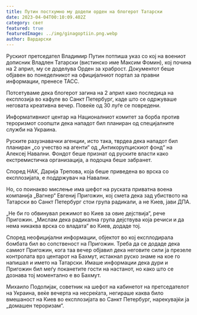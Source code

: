 ```yaml
---
title: Путин постхумно му додели орден на блогерот Татарски
date: 2023-04-04T00:10:09.402Z
category: свет
featured: true
featuredImage: ../img/ginagoptiin.png.webp
author: Вардарски
---
```


Рускиот претседател Владимир Путин потпиша указ со кој на воениот дописник Владлен Татарски (вистинско име Максим Фомин), кој почина на 2 април, му се доделува Орден за храброст. Документот беше објавен во понеделникот на официјалниот портал за правни информации, пренесе ТАСС.

Потсетуваме дека блогерот загина на 2 април како последица на експлозија во кафуле во Санкт Петербург, каде што се одржуваше неговата креативна вечер. Повеќе од 30 луѓе се повредени.

Информативниот центар на Националниот комитет за борба против тероризмот соопшти дека нападот бил планиран од специјалните служби на Украина.

Руските разузнавачки агенции, исто така, тврдеа дека нападот бил планиран „со учество на агенти“ од „Антикорупцискиот фонд“ на Алексеј Навални. Фондот беше признат од руските власти како екстремистичка организација, а подоцна беше забранет.

Според НАК, Дарија Трепова, која беше приведена во врска со експлозијата, е поддржувач на Навални.

Но, со поинакво мислење има шефот на руската приватна воена компанија „Вагнер“ Евгениј Пригожин, кој смета дека зад убиството на Татарски во Санкт Петербург стои група радикали, а не Киев, јави ДПА.

„Не би го обвинувал режимот во Киев за овие дејствија“, рече Пригожин. „Мислам дека радикална група дејствува која речиси и да нема никаква врска со владата“ во Киев, додаде тој.

Според неофицијални информации, објектот во кој експлодирала бомбата бил во сопственост на Пригожин. Треба да се додаде дека самиот Пригожин, кога таа вечер објавил дека неговите сили ја презеле контролата врз центарот на Бахмут, истакнал руско знаме на кое го напишал и името на Татарски. Имаше информации дека дури и Пригожин бил меѓу поканетите гости на настанот, но како што се дознава тој моментално е во Бахмут.

Михаило Подолијак, советник на шефот на кабинетот на претседателот на Украина, веќе вечерта на несреќата, негираше каква било вмешаност на Киев во експлозијата во Санкт Петербург, нарекувајќи ја „домашен тероризам“.
